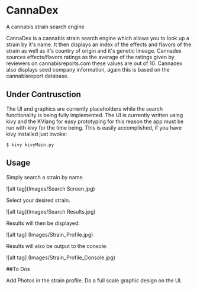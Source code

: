 # CannaDex
A cannabis strain search engine

CannaDex is a cannabis strain search engine which allows you to look up a strain by it's name. 
It then displays an index of the effects and flavors of the strain as well as it's country of origin and it's genetic lineage.
Cannadex sources effects/flavors ratings as the average of the ratings given by reviewers on cannabisreports.com these values are out of 10. 
Cannadex also displays seed company information, again this is based on the cannabisreport database. 

## Under Contrusction
The UI and graphics are currently placeholders while the search functionality is being fully implemented.
The UI is currently written using kivy and the KVlang for easy prototyping for this reason the app must be run with kivy for the time being. This is easily accomplished, if you have kivy installed just invoke:

```
$ kivy kivyMain.py
```
## Usage

Simply search a strain by name.

![alt tag](Images/Search Screen.jpg)

Select your desired strain.

![alt tag](Images/Search Results.jpg)

Results will then be displayed: 

![alt tag] (Images/Strain_Profile.jpg)

Results will also be output to the console:

![alt tag] (Images/Strain_Profile_Console.jpg)


##To Dos

Add Photos in the strain profile. 
Do a full scale graphic design on the UI.


